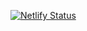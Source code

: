 [![Netlify Status](https://api.netlify.com/api/v1/badges/dcf10acf-143a-4117-b756-15417f22015e/deploy-status)](https://app.netlify.com/sites/justlunatikss/deploys)